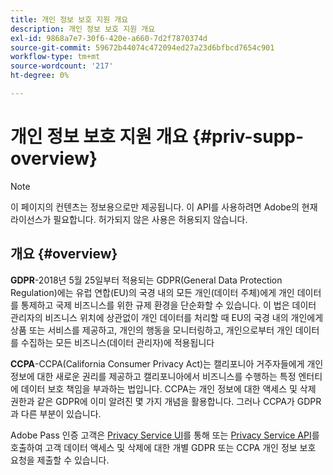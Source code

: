 ```yaml
---
title: 개인 정보 보호 지원 개요
description: 개인 정보 보호 지원 개요
exl-id: 9868a7e7-30f6-420e-a660-7d2f7870374d
source-git-commit: 59672b44074c472094ed27a23d6bfbcd7654c901
workflow-type: tm+mt
source-wordcount: '217'
ht-degree: 0%

---
```


# 개인 정보 보호 지원 개요 {#priv-supp-overview}

>[!NOTE]
>
>이 페이지의 컨텐츠는 정보용으로만 제공됩니다. 이 API를 사용하려면 Adobe의 현재 라이선스가 필요합니다. 허가되지 않은 사용은 허용되지 않습니다.

## 개요 {#overview}

**GDPR**-2018년 5월 25일부터 적용되는 GDPR(General Data Protection Regulation)에는 유럽 연합(EU)의 국경 내의 모든 개인(데이터 주체)에게 개인 데이터를 통제하고 국제 비즈니스를 위한 규제 환경을 단순화할 수 있습니다. 이 법은 데이터 관리자의 비즈니스 위치에 상관없이 개인 데이터를 처리할 때 EU의 국경 내의 개인에게 상품 또는 서비스를 제공하고, 개인의 행동을 모니터링하고, 개인으로부터 개인 데이터를 수집하는 모든 비즈니스(데이터 관리자)에 적용됩니다

**CCPA**-CCPA(California Consumer Privacy Act)는 캘리포니아 거주자들에게 개인 정보에 대한 새로운 권리를 제공하고 캘리포니아에서 비즈니스를 수행하는 특정 엔터티에 데이터 보호 책임을 부과하는 법입니다. CCPA는 개인 정보에 대한 액세스 및 삭제 권한과 같은 GDPR에 이미 알려진 몇 가지 개념을 활용합니다. 그러나 CCPA가 GDPR과 다른 부분이 있습니다.

Adobe Pass 인증 고객은 [Privacy Service UI](https://www.adobe.io/apis/experiencecloud/gdpr/docs/alldocs.html#!api-specification/markdown/narrative/tutorials/privacy_service_tutorial/privacy_service_ui_tutorial.md)를 통해 또는 [Privacy Service API](https://www.adobe.io/apis/experiencecloud/gdpr/docs/alldocs.html#!api-specification/markdown/narrative/tutorials/privacy_service_tutorial/privacy_service_api_tutorial.md)를 호출하여 고객 데이터 액세스 및 삭제에 대한 개별 GDPR 또는 CCPA 개인 정보 보호 요청을 제출할 수 있습니다.

<!--

>[!MORELIKETHIS]
>
>* [Privacy Services Overview](https://www.adobe.io/apis/experiencecloud/gdpr/docs/alldocs.html#!api-specification/markdown/narrative/technical_overview/privacy_service_overview/privacy_service_overview.md)
>* [Privacy Service API documentation](https://www.adobe.io/apis/experiencecloud/gdpr.html)
-->
